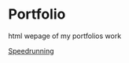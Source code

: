 # Portfolio
html wepage of my portfolios work

 <a href="/Portfolio/Speedrunning.md">Speedrunning</a> 
